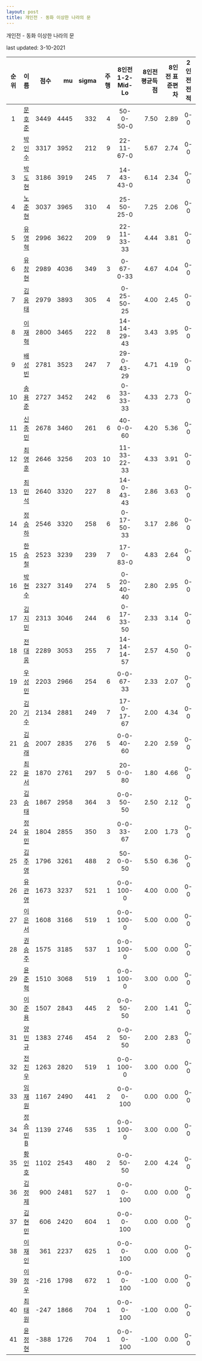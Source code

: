 ```yaml
---
layout: post
title: 개인전 - 동화 이상한 나라의 문
---
```



개인전 - 동화 이상한 나라의 문


last updated: 3-10-2021

| 순위 | 이름 | 점수 | mu | sigma | 주행 | 8인전 1-2-Mid-Lo | 8인전 평균득점 | 8인전 표준편차 | 2인전 전적 |
|:---:|:---:|---:|---:|---:|---:|:---:|---:|---:|:---:|
| 1 | [문호준](../munhojun) | 3449 | 4445 | 332 | 4 | 50-0-50-0 | 7.50 | 2.89 | 0-0 |
| 2 | [박인수](../bakinsu) | 3317 | 3952 | 212 | 9 | 22-11-67-0 | 5.67 | 2.74 | 0-0 |
| 3 | [박도현](../bakdohyeon) | 3186 | 3919 | 245 | 7 | 14-43-43-0 | 6.14 | 2.34 | 0-0 |
| 4 | [노준현](../nojunhyeon) | 3037 | 3965 | 310 | 4 | 25-50-25-0 | 7.25 | 2.06 | 0-0 |
| 5 | [유영혁](../yuyeonghyeok) | 2996 | 3622 | 209 | 9 | 22-11-33-33 | 4.44 | 3.81 | 0-0 |
| 6 | [유창현](../yuchanghyeon) | 2989 | 4036 | 349 | 3 | 0-67-0-33 | 4.67 | 4.04 | 0-0 |
| 7 | [김응태](../gimeungtae) | 2979 | 3893 | 305 | 4 | 0-25-50-25 | 4.00 | 2.45 | 0-0 |
| 8 | [이재혁](../ijaehyeok) | 2800 | 3465 | 222 | 8 | 14-14-29-43 | 3.43 | 3.95 | 0-0 |
| 9 | [배성빈](../baeseongbin) | 2781 | 3523 | 247 | 7 | 29-0-43-29 | 4.71 | 4.19 | 0-0 |
| 10 | [송용준](../songyongjun) | 2727 | 3452 | 242 | 6 | 0-33-33-33 | 4.33 | 2.73 | 0-0 |
| 11 | [신종민](../shinjongmin) | 2678 | 3460 | 261 | 6 | 40-0-0-60 | 4.20 | 5.36 | 0-0 |
| 12 | [최영훈](../choiyeonghun) | 2646 | 3256 | 203 | 10 | 11-33-22-33 | 4.33 | 3.91 | 0-0 |
| 13 | [최민석](../choiminseok) | 2640 | 3320 | 227 | 8 | 14-0-43-43 | 2.86 | 3.63 | 0-0 |
| 14 | [정승하](../jeongseungha) | 2546 | 3320 | 258 | 6 | 0-17-50-33 | 3.17 | 2.86 | 0-0 |
| 15 | [한승철](../hanseungcheol) | 2523 | 3239 | 239 | 7 | 17-0-83-0 | 4.83 | 2.64 | 0-0 |
| 16 | [박현수](../bakhyeonsu) | 2327 | 3149 | 274 | 5 | 0-20-40-40 | 2.80 | 2.95 | 0-0 |
| 17 | [김지민](../gimjimin) | 2313 | 3046 | 244 | 6 | 0-17-33-50 | 2.33 | 3.14 | 0-0 |
| 18 | [전대웅](../jeondaewoong) | 2289 | 3053 | 255 | 7 | 14-14-14-57 | 2.57 | 4.50 | 0-0 |
| 19 | [우성민](../useongmin) | 2203 | 2966 | 254 | 6 | 0-0-67-33 | 2.33 | 2.07 | 0-0 |
| 20 | [김기수](../gimgisu) | 2134 | 2881 | 249 | 7 | 17-0-17-67 | 2.00 | 4.34 | 0-0 |
| 21 | [김승래](../gimseungrae) | 2007 | 2835 | 276 | 5 | 0-0-40-60 | 2.20 | 2.59 | 0-0 |
| 22 | [최윤서](../choiyunseo) | 1870 | 2761 | 297 | 5 | 20-0-0-80 | 1.80 | 4.66 | 0-0 |
| 23 | [김승태](../gimseungtae) | 1867 | 2958 | 364 | 3 | 0-0-50-50 | 2.50 | 2.12 | 0-0 |
| 24 | [정유민](../jeongyumin) | 1804 | 2855 | 350 | 3 | 0-0-33-67 | 2.00 | 1.73 | 0-0 |
| 25 | [김주영](../gimjuyeong) | 1796 | 3261 | 488 | 2 | 50-0-0-50 | 5.50 | 6.36 | 0-0 |
| 26 | [유관영](../yugwanyeong) | 1673 | 3237 | 521 | 1 | 0-0-100-0 | 4.00 | 0.00 | 0-0 |
| 27 | [이은서](../ieunseo) | 1608 | 3166 | 519 | 1 | 0-0-100-0 | 5.00 | 0.00 | 0-0 |
| 28 | [권승주](../glamint) | 1575 | 3185 | 537 | 1 | 0-0-100-0 | 5.00 | 0.00 | 0-0 |
| 29 | [윤준혁](../yunjunhyeok) | 1510 | 3068 | 519 | 1 | 0-0-100-0 | 3.00 | 0.00 | 0-0 |
| 30 | [이준용](../ijunyong) | 1507 | 2843 | 445 | 2 | 0-0-50-50 | 2.00 | 1.41 | 0-0 |
| 31 | [양민규](../yangmingyu) | 1383 | 2746 | 454 | 2 | 0-0-50-50 | 2.00 | 2.83 | 0-0 |
| 32 | [전진우](../jeonjinwoo) | 1263 | 2820 | 519 | 1 | 0-0-100-0 | 3.00 | 0.00 | 0-0 |
| 33 | [임재원](../imjaewon) | 1167 | 2490 | 441 | 2 | 0-0-0-100 | 0.00 | 0.00 | 0-0 |
| 34 | [정승민B](../jeongseungminb) | 1139 | 2746 | 535 | 1 | 0-0-100-0 | 3.00 | 0.00 | 0-0 |
| 35 | [황인호](../hwanginho) | 1102 | 2543 | 480 | 2 | 0-0-50-50 | 2.00 | 4.24 | 0-0 |
| 36 | [김정제](../gimjeongje) | 900 | 2481 | 527 | 1 | 0-0-0-100 | 0.00 | 0.00 | 0-0 |
| 37 | [김현민](../gimhyunmin) | 606 | 2420 | 604 | 1 | 0-0-0-100 | 0.00 | 0.00 | 0-0 |
| 38 | [이재인](../ijaein) | 361 | 2237 | 625 | 1 | 0-0-0-100 | 0.00 | 0.00 | 0-0 |
| 39 | [이정우](../ijeongu) | -216 | 1798 | 672 | 1 | 0-0-0-100 | -1.00 | 0.00 | 0-0 |
| 40 | [최태원](../choitaiwon) | -247 | 1866 | 704 | 1 | 0-0-0-100 | -1.00 | 0.00 | 0-0 |
| 41 | [윤정현](../yunjeonghyeon) | -388 | 1726 | 704 | 1 | 0-0-0-100 | -1.00 | 0.00 | 0-0 |
